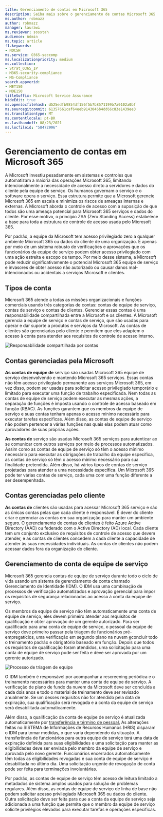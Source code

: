```yaml
---
title: Gerenciamento de contas em Microsoft 365
description: Saiba mais sobre o gerenciamento de contas Microsoft 365
ms.author: robmazz
author: robmazz
manager: laurawi
ms.reviewer: sosstah
audience: Admin
ms.topic: article
f1.keywords:
- NOCSH
ms.service: O365-seccomp
ms.localizationpriority: medium
ms.collection:
- Strat_O365_IP
- M365-security-compliance
- MS-Compliance
search.appverid:
- MET150
- MOE150
titleSuffix: Microsoft Service Assurance
hideEdit: true
ms.openlocfilehash: d525edfb9854df156f5b7b8571199b7a0102a0bf
ms.sourcegitcommit: 61357661caf64eeb9143046b4dd66c83e1439ee3
ms.translationtype: MT
ms.contentlocale: pt-BR
ms.lasthandoff: 08/23/2021
ms.locfileid: "58472996"
---
```

# <a name="account-management-in-microsoft-365"></a>Gerenciamento de contas em Microsoft 365

A Microsoft investiu pesadamente em sistemas e controles que automatizam a maioria das operações Microsoft 365, limitando intencionalmente a necessidade de acesso direto a servidores e dados do cliente pela equipe de serviço. Os humanos governam o serviço e o software opera o serviço. Essa estrutura permite que a Microsoft gerencie Microsoft 365 em escala e minimiza os riscos de ameaças internas e externas. A Microsoft aborda o controle de acesso com a suposição de que todos são uma ameaça potencial para Microsoft 365 serviços e dados do cliente. Por esse motivo, o princípio ZSA (Zero Standing Access) estabelece a base para toda a estrutura de controle de acesso usada pelo Microsoft 365.

Por padrão, a equipe da Microsoft tem acesso privilegiado zero a qualquer ambiente Microsoft 365 ou dados do cliente de uma organização. É apenas por meio de um sistema robusto de verificações e aprovações que os funcionários da equipe de serviço podem obter acesso privilegiado com uma ação estreita e escopo de tempo. Por meio desse sistema, a Microsoft pode reduzir significativamente o potencial Microsoft 365 equipe de serviço e invasores de obter acesso não autorizado ou causar danos mal-intencionados ou acidentais a serviços Microsoft e clientes.

## <a name="account-types"></a>Tipos de conta

Microsoft 365 atende a todas as missões organizacionais e funções comerciais usando três categorias de contas: contas de equipe de serviço, contas de serviço e contas de clientes. Gerenciar essas contas é uma responsabilidade compartilhada entre a Microsoft e os clientes. A Microsoft gerencia a equipe de serviço e contas de serviço, que são usadas para operar e dar suporte a produtos e serviços da Microsoft. As contas de clientes são gerenciadas pelo cliente e permitem que eles adaptem o acesso à conta para atender aos requisitos de controle de acesso interno.

![Responsabilidade compartilhada por contas](../media/assurance-shared-responsibility-for-accounts.png)

## <a name="microsoft-managed-accounts"></a>Contas gerenciadas pela Microsoft

**As contas de equipe de** serviço são usadas Microsoft 365 equipe de serviço desenvolvendo e mantendo Microsoft 365 serviços. Essas contas não têm acesso privilegiado permanente aos serviços Microsoft 365, em vez disso, podem ser usadas para solicitar acesso privilegiado temporário e limitado para executar uma função de trabalho especificada. Nem todas as contas de equipe de serviço podem executar as mesmas ações, a separação de funções é imposta usando o controle de acesso baseado em função (RBAC). As funções garantem que os membros da equipe de serviço e suas contas tenham apenas o acesso mínimo necessário para executar tarefas específicas. Além disso, as contas de equipe de serviço não podem pertencer a várias funções nas quais elas podem atuar como aprovadores de suas próprias ações.

**As contas de** serviço são usadas Microsoft 365 serviços para autenticar ao se comunicar com outros serviços por meio de processos automatizados. Assim como as contas de equipe de serviço só têm o acesso mínimo necessário para executar as obrigações de trabalho da equipe específica, as contas de serviço só têm o acesso mínimo necessário para sua finalidade pretendida. Além disso, há vários tipos de contas de serviço projetadas para atender a uma necessidade específica. Um Microsoft 365 pode ter várias contas de serviço, cada uma com uma função diferente a ser desempenhada.

## <a name="customer-managed-accounts"></a>Contas gerenciadas pelo cliente

**As contas de** clientes são usadas para acessar Microsoft 365 serviço e são as únicas contas pelas que cada cliente é responsável. É dever do cliente criar e gerenciar as contas em sua organização para manter um ambiente seguro. O gerenciamento de contas de clientes é feito Azure Active Directory (AAD) ou federado com o Active Directory (AD) local. Cada cliente tem um conjunto exclusivo de requisitos de controle de acesso que devem atender, e as contas de clientes concedem a cada cliente a capacidade de atender às suas necessidades individuais. As contas de clientes não podem acessar dados fora da organização do cliente.

## <a name="service-team-account-management"></a>Gerenciamento de conta de equipe de serviço

Microsoft 365 gerencia contas de equipe de serviço durante todo o ciclo de vida usando um sistema de gerenciamento de conta chamado Gerenciamento de Identidade (IDM). O IDM usa uma combinação de processos de verificação automatizados e aprovação gerencial para impor os requisitos de segurança relacionados ao acesso à conta da equipe de serviço.

Os membros da equipe de serviço não têm automaticamente uma conta de equipe de serviço, eles devem primeiro atender aos requisitos de qualificação e obter aprovação de um gerente autorizado. Para ser qualificado para uma conta de equipe de serviço, o pessoal da equipe de serviço deve primeiro passar pela triagem de funcionários pré-empregatícios, uma verificação em segundo plano na nuvem [e](assurance-cloud-background-check.md)concluir todo o treinamento padrão e obrigatório baseado em função. [](assurance-pre-employment-screening.md) Depois que todos os requisitos de qualificação foram atendidos, uma solicitação para uma conta de equipe de serviço pode ser feita e deve ser aprovada por um gerente autorizado.

![Processo de triagem de equipe](../media/assurance-personnel-screening-process.png)

O IDM também é responsável por acompanhar a rescreening periódica e o treinamento necessários para manter uma conta de equipe de serviço. A verificação de plano de fundo da nuvem da Microsoft deve ser concluída a cada dois anos e todo o material de treinamento deve ser revisado anualmente. Se um desses requisitos não for atendido pela data de expiração, sua qualificação será revogada e a conta da equipe de serviço será desabilitada automaticamente.

Além disso, a qualificação da conta de equipe de serviço é atualizada automaticamente por [transferência e término de pessoal.](assurance-employee-transfer-termination.md) As alterações feitas no SISTEMA de Informações de Recursos Humanos (HRIS) disparam o IDM para tomar medidas, o que varia dependendo da situação. A transferência de funcionários para outra equipe de serviço terá uma data de expiração definida para suas eligibilidades e uma solicitação para manter as eligibilidades deve ser enviada pelo membro da equipe de serviço e aprovada pelo novo gerente. Funcionários encerrados automaticamente têm todas as eligibilidades revogadas e sua conta de equipe de serviço é desabilitada no último dia. Uma solicitação urgente de revogação de conta pode ser feita para terminações involuntárias.

Por padrão, as contas de equipe de serviço têm acesso de leitura limitado a metadados de sistema amplos usados para solução de problemas regulares. Além disso, as contas de equipe de serviço de linha de base não podem solicitar acesso privilegiado Microsoft 365 ou dados do cliente. Outra solicitação deve ser feita para que a conta da equipe de serviço seja adicionada a uma função que permita que o membro da equipe de serviço solicite privilégios elevados para executar tarefas e operações específicas.
